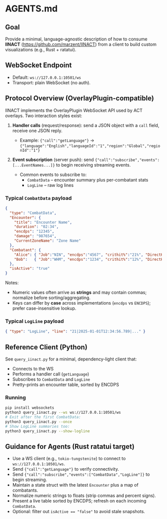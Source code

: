 # AGENTS.md

## Goal
Provide a minimal, language-agnostic description of how to consume **IINACT** (https://github.com/marzent/IINACT)
from a client to build custom visualizations (e.g., Rust + ratatui).

## WebSocket Endpoint
- Default: `ws://127.0.0.1:10501/ws`
- Transport: plain WebSocket (no auth).

## Protocol Overview (OverlayPlugin-compatible)
IINACT implements the OverlayPlugin WebSocket API used by ACT overlays.
Two interaction styles exist:

1. **Handler calls** (request/response): send a JSON object with a `call` field, receive one JSON reply.
   - Example: `{"call":"getLanguage"}` → `{"language":"English","languageId":"1","region":"Global","regionId":"1"}`

2. **Event subscription** (server push): send `{"call":"subscribe","events":[...EventNames...]}` to begin receiving streaming events.
   - Common events to subscribe to:
     - `CombatData` – encounter summary plus per-combatant stats
     - `LogLine` – raw log lines

### Typical `CombatData` payload
```json
{
  "type": "CombatData",
  "Encounter": {
    "title": "Encounter Name",
    "duration": "02:34",
    "encdps": "12345",
    "damage": "987654",
    "CurrentZoneName": "Zone Name"
  },
  "Combatant": {
    "Alice": { "Job":"NIN", "encdps":"4567", "crithit%":"21%", "DirectHit%":"28%", "deaths":"0" },
    "Bob":   { "Job":"WHM", "encdps":"1234", "crithit%":"12%", "DirectHit%":"5%",  "deaths":"1" }
  },
  "isActive": "true"
}
```
Notes:
- Numeric values often arrive as **strings** and may contain commas; normalize before sorting/aggregating.
- Keys can differ by **case** across implementations (`encdps` vs `ENCDPS`); prefer case-insensitive lookup.

### Typical `LogLine` payload
```json
{ "type": "LogLine", "line": "21|2025-01-01T12:34:56.789|..." }
```

## Reference Client (Python)
See `query_iinact.py` for a minimal, dependency-light client that:
- Connects to the WS
- Performs a handler call (`getLanguage`)
- Subscribes to `CombatData` and `LogLine`
- Pretty-prints an encounter table, sorted by ENCDPS

### Running
```bash
pip install websockets
python3 query_iinact.py --ws ws://127.0.0.1:10501/ws
# Exit after the first CombatData:
python3 query_iinact.py --once
# Show LogLine summaries too:
python3 query_iinact.py --show-logline
```

## Guidance for Agents (Rust ratatui target)
- Use a WS client (e.g., `tokio-tungstenite`) to connect to `ws://127.0.0.1:10501/ws`.
- Send `{"call":"getLanguage"}` to verify connectivity.
- Send `{"call":"subscribe","events":["CombatData","LogLine"]}` to begin streaming.
- Maintain a state struct with the latest `Encounter` plus a map of combatants.
- Normalize numeric strings to floats (strip commas and percent signs).
- Present a live table sorted by ENCDPS; refresh on each incoming `CombatData`.
- Optional: filter out `isActive == "false"` to avoid stale snapshots.
